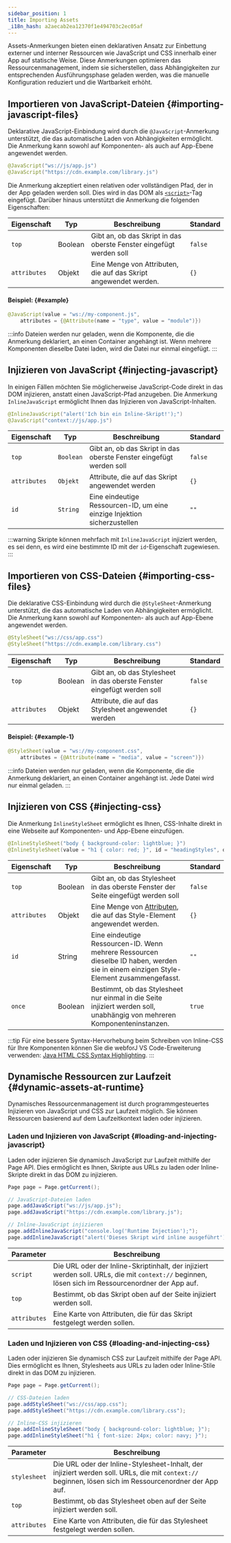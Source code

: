 ```yaml
---
sidebar_position: 1
title: Importing Assets
_i18n_hash: a2aecab2ea12370f1e494703c2ec05af
---
```

Assets-Anmerkungen bieten einen deklarativen Ansatz zur Einbettung externer und interner Ressourcen wie JavaScript und CSS innerhalb einer App auf statische Weise. Diese Anmerkungen optimieren das Ressourcenmanagement, indem sie sicherstellen, dass Abhängigkeiten zur entsprechenden Ausführungsphase geladen werden, was die manuelle Konfiguration reduziert und die Wartbarkeit erhöht.

## Importieren von JavaScript-Dateien {#importing-javascript-files}

Deklarative JavaScript-Einbindung wird durch die `@JavaScript`-Anmerkung unterstützt, die das automatische Laden von Abhängigkeiten ermöglicht. Die Anmerkung kann sowohl auf Komponenten- als auch auf App-Ebene angewendet werden.

```java
@JavaScript("ws://js/app.js")
@JavaScript("https://cdn.example.com/library.js")
```

Die Anmerkung akzeptiert einen relativen oder vollständigen Pfad, der in der App geladen werden soll. Dies wird in das DOM als [`<script>`](https://developer.mozilla.org/en-US/docs/Web/HTML/Element/script)-Tag eingefügt. Darüber hinaus unterstützt die Anmerkung die folgenden Eigenschaften:

| Eigenschaft   | Typ     | Beschreibung                                                                                                                                       | Standard |
| ------------- | ------- | ------------------------------------------------------------------------------------------------------------------------------------------------- | -------- |
| `top`        | Boolean | Gibt an, ob das Skript in das oberste Fenster eingefügt werden soll                                                                                   | `false`  |
| `attributes` | Objekt  | Eine Menge von <JavadocLink type="foundation" location="com/webforj/annotation/Attribute" code='true'>Attributen</JavadocLink>, die auf das Skript angewendet werden. | `{}`     |

#### Beispiel: {#example}

```java
@JavaScript(value = "ws://my-component.js",
    attributes = {@Attribute(name = "type", value = "module")})
```

:::info
Dateien werden nur geladen, wenn die Komponente, die die Anmerkung deklariert, an einen Container angehängt ist. Wenn mehrere Komponenten dieselbe Datei laden, wird die Datei nur einmal eingefügt.
:::

## Injizieren von JavaScript {#injecting-javascript}

In einigen Fällen möchten Sie möglicherweise JavaScript-Code direkt in das DOM injizieren, anstatt einen JavaScript-Pfad anzugeben. Die Anmerkung `InlineJavaScript` ermöglicht Ihnen das Injizieren von JavaScript-Inhalten.

```java
@InlineJavaScript("alert('Ich bin ein Inline-Skript!');")
@JavaScript("context://js/app.js")
```

| Eigenschaft   | Typ     | Beschreibung                                                                 | Standard |
| ------------- | ------- |--------------------------------------------------------------------------- | -------- |
| `top`        | `Boolean` | Gibt an, ob das Skript in das oberste Fenster eingefügt werden soll       | `false`  |
| `attributes` | `Objekt`  | Attribute, die auf das Skript angewendet werden                          | `{}`     |
| `id`         | `String`  | Eine eindeutige Ressourcen-ID, um eine einzige Injektion sicherzustellen | `""`     |

:::warning
Skripte können mehrfach mit `InlineJavaScript` injiziert werden, es sei denn, es wird eine bestimmte ID mit der `id`-Eigenschaft zugewiesen.
:::

## Importieren von CSS-Dateien {#importing-css-files}

Die deklarative CSS-Einbindung wird durch die `@StyleSheet`-Anmerkung unterstützt, die das automatische Laden von Abhängigkeiten ermöglicht. Die Anmerkung kann sowohl auf Komponenten- als auch auf App-Ebene angewendet werden.

```java
@StyleSheet("ws://css/app.css")
@StyleSheet("https://cdn.example.com/library.css")
```

| Eigenschaft   | Typ     | Beschreibung                                                                   | Standard |
| ------------- | ------- |----------------------------------------------------------------------------- | -------- |
| `top`        | Boolean | Gibt an, ob das Stylesheet in das oberste Fenster eingefügt werden soll    | `false`  |
| `attributes` | Objekt  | Attribute, die auf das Stylesheet angewendet werden                         | `{}`     |

#### Beispiel: {#example-1}

```java
@StyleSheet(value = "ws://my-component.css",
    attributes = {@Attribute(name = "media", value = "screen")})
```

:::info
Dateien werden nur geladen, wenn die Komponente, die die Anmerkung deklariert, an einen Container angehängt ist. Jede Datei wird nur einmal geladen.
:::

## Injizieren von CSS {#injecting-css}

Die Anmerkung `InlineStyleSheet` ermöglicht es Ihnen, CSS-Inhalte direkt in eine Webseite auf Komponenten- und App-Ebene einzufügen.

```java
@InlineStyleSheet("body { background-color: lightblue; }")
@InlineStyleSheet(value = "h1 { color: red; }", id = "headingStyles", once = true)
```

| Eigenschaft   | Typ     | Beschreibung                                                                                                           | Standard |
| ------------- | ------- | --------------------------------------------------------------------------------------------------------------------- | -------- |
| `top`        | Boolean | Gibt an, ob das Stylesheet in das oberste Fenster der Seite eingefügt werden soll                                    | `false`  |
| `attributes` | Objekt  | Eine Menge von [Attributen](https://developer.mozilla.org/en-US/docs/Web/HTML/Element/style), die auf das Style-Element angewendet werden. | `{}`     |
| `id`         | String  | Eine eindeutige Ressourcen-ID. Wenn mehrere Ressourcen dieselbe ID haben, werden sie in einem einzigen Style-Element zusammengefasst. | `""`     |
| `once`       | Boolean | Bestimmt, ob das Stylesheet nur einmal in die Seite injiziert werden soll, unabhängig von mehreren Komponenteninstanzen. | `true`   |

:::tip 
Für eine bessere Syntax-Hervorhebung beim Schreiben von Inline-CSS für Ihre Komponenten können Sie die webforJ VS Code-Erweiterung verwenden: [Java HTML CSS Syntax Highlighting](https://marketplace.visualstudio.com/items?itemName=BEU.vscode-java-html).
:::

## Dynamische Ressourcen zur Laufzeit {#dynamic-assets-at-runtime}

Dynamisches Ressourcenmanagement ist durch programmgesteuertes Injizieren von JavaScript und CSS zur Laufzeit möglich. Sie können Ressourcen basierend auf dem Laufzeitkontext laden oder injizieren.

### Laden und Injizieren von JavaScript {#loading-and-injecting-javascript}

Laden oder injizieren Sie dynamisch JavaScript zur Laufzeit mithilfe der <JavadocLink type="foundation" location="com/webforj/Page" code='true'>Page API</JavadocLink>. Dies ermöglicht es Ihnen, Skripte aus URLs zu laden oder Inline-Skripte direkt in das DOM zu injizieren.

```java
Page page = Page.getCurrent();

// JavaScript-Dateien laden
page.addJavaScript("ws://js/app.js");
page.addJavaScript("https://cdn.example.com/library.js");

// Inline-JavaScript injizieren
page.addInlineJavaScript("console.log('Runtime Injection');");
page.addInlineJavaScript("alert('Dieses Skript wird inline ausgeführt');");
```

| Parameter     | Beschreibung                                                                                                             |
| --------------|-------------------------------------------------------------------------------------------------------------------------|
| `script`      | Die URL oder der Inline-Skriptinhalt, der injiziert werden soll. URLs, die mit `context://` beginnen, lösen sich im Ressourcenordner der App auf. |
| `top`        | Bestimmt, ob das Skript oben auf der Seite injiziert werden soll.                                                       |
| `attributes`  | Eine Karte von Attributen, die für das Skript festgelegt werden sollen.                                               |

### Laden und Injizieren von CSS {#loading-and-injecting-css}

Laden oder injizieren Sie dynamisch CSS zur Laufzeit mithilfe der <JavadocLink type="foundation" location="com/webforj/Page" code='true'>Page API</JavadocLink>. Dies ermöglicht es Ihnen, Stylesheets aus URLs zu laden oder Inline-Stile direkt in das DOM zu injizieren.

```java
Page page = Page.getCurrent();

// CSS-Dateien laden
page.addStyleSheet("ws://css/app.css");
page.addStyleSheet("https://cdn.example.com/library.css");

// Inline-CSS injizieren
page.addInlineStyleSheet("body { background-color: lightblue; }");
page.addInlineStyleSheet("h1 { font-size: 24px; color: navy; }");
```

| Parameter     | Beschreibung                                                                                                                 |
| --------------|-----------------------------------------------------------------------------------------------------------------------------|
| `stylesheet`  | Die URL oder der Inline-Stylesheet-Inhalt, der injiziert werden soll. URLs, die mit `context://` beginnen, lösen sich im Ressourcenordner der App auf. |
| `top`        | Bestimmt, ob das Stylesheet oben auf der Seite injiziert werden soll.                                                       |
| `attributes`  | Eine Karte von Attributen, die für das Stylesheet festgelegt werden sollen.                                               |
